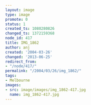 ```yaml
---
layout: image
type: image
promote: 0
status: 1
created_ts: 1080280826
changed_ts: 1372159368
node_id: 417
title: IMG_1862
author: anj
created: '2004-03-26'
changed: '2013-06-25'
redirect_from:
- "/node/417/"
permalink: "/2004/03/26/img_1862/"
tags:
- Melbourne
images:
- src: image/images/img_1862-417.jpg
  name: img_1862-417.jpg
---
```


